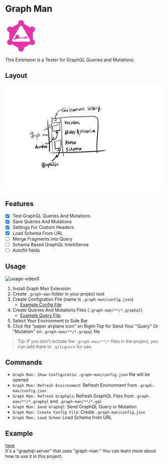 # Graph Man
<img src="icon.webp" width="100px" />     

This Extension is a Tester for GraphQL Queries and Mutations.

## Layout
![Layout](.docs/images/layout.png)

## Features

- [x] Test GraphQL Queries And Mutations
- [x] Save Queries And Mutations
- [x] Settings For Custom Headers
- [x] Load Schema From URL
- [ ] Merge Fragments into Query
- [ ] Schema Based GraphQL IntelliSense
- [ ] Autofill fields

## Usage

![usage-video0](.docs/videos/usage-video0.gif)

1. Install Graph Man Extension
2. Create `.graph-man` folder in your project root
3. Create Configration File (name is `.graph-man/config.json`)
   - [Example Config File](https://github.com/gitsunmin/bun-graphql-server/blob/main/.graph-man/config.json)
4. Create Queries And Mutations Files (`.graph-man/**/*.graphql`)
   - [Example Query File](https://github.com/gitsunmin/bun-graphql-server/blob/main/.graph-man/pet/query-pets.graphql).
5. Select Your Environment to Side Bar   
6. Click the "paper airplane icon" on Right-Top  for Send Your "Query" Or "Mutation" on `.graph-man/**/*.grapql` file

> Tip: If you don't include the `.graph-man/**/*` files in the project, you can add them to `.gitignore` for use.

## Commands
- `Graph Man: Show Configuratio`: `.graph-man/config.json` file will be opened
- `Graph Man: Refresh Environment`: Refresh Environment from `.graph-man/config.json`
- `Graph Man: Refresh Graphqls`: Refresh GraphQL Files from `.graph-man/**/*.graphql` and `.graph-man/**/*.gql`
- `Graph Man: Send Graphql`: Send GraphQL Query or Mutation
- `Graph Man: Create Config File`: Create `.graph-man/config.json` 
- `Graph Man: Load Schem`: Load Schema from URL

## Example

[here](https://github.com/gitsunmin/bun-graphql-server)    
It's a "graphql-server" that uses "graph-man." You can learn more about how to use it in this project.
